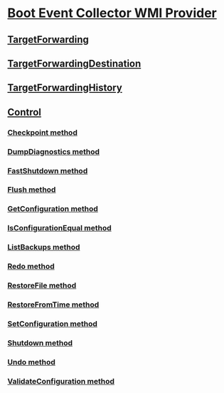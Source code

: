 # [Boot Event Collector WMI Provider](boot-event-collector-wmi-provider-portal.md)
## [TargetForwarding](targetforwarding.md)
## [TargetForwardingDestination](targetforwardingdestination.md)
## [TargetForwardingHistory](targetforwardinghistory.md)
## [Control](control.md)
### [Checkpoint method](control-checkpoint.md)
### [DumpDiagnostics method](control-dumpdiagnostics.md)
### [FastShutdown method](control-fastshutdown.md)
### [Flush method](control-flush.md)
### [GetConfiguration method](control-getconfiguration.md)
### [IsConfigurationEqual method](control-isconfigurationequal.md)
### [ListBackups method](control-listbackups.md)
### [Redo method](control-redo.md)
### [RestoreFile method](control-restorefile.md)
### [RestoreFromTime method](control-restorefromtime.md)
### [SetConfiguration method](control-setconfiguration.md)
### [Shutdown method](control-shutdown.md)
### [Undo method](control-undo.md)
### [ValidateConfiguration method](control-validateconfiguration.md)

